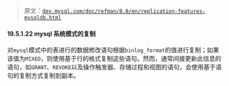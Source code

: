 > 原文：[`dev.mysql.com/doc/refman/8.0/en/replication-features-mysqldb.html`](https://dev.mysql.com/doc/refman/8.0/en/replication-features-mysqldb.html)

#### 19.5.1.22 mysql 系统模式的复制

对`mysql`模式中的表进行的数据修改语句根据`binlog_format`的值进行复制；如果该值为`MIXED`，则使用基于行的格式复制这些语句。然而，通常间接更新此信息的语句，如`GRANT`、`REVOKE`以及操作触发器、存储过程和视图的语句，会使用基于语句的复制方式复制到副本。
